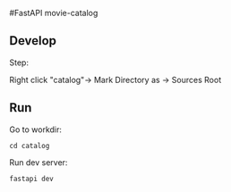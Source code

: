 #FastAPI movie-catalog
## Develop

Step:

Right click "catalog"-> Mark Directory as -> Sources Root

## Run

Go to workdir:
```shell
cd catalog
```
Run dev server:
```shell
fastapi dev
```